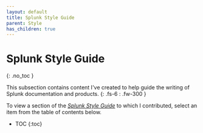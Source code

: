 ```yaml
---
layout: default
title: Splunk Style Guide
parent: Style
has_children: true
---
```


# Splunk Style Guide
{: .no_toc }

This subsection contains content I've created to help guide the writing of Splunk documentation and products.
{: .fs-6 : .fw-300 }

To view a section of the [_Splunk Style Guide_](https://docs.splunk.com/Documentation/StyleGuide/current/StyleGuide/Howtouse) to which I contributed, select an item from the table of contents below.

- TOC
{:toc}

